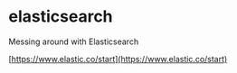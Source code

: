 # elasticsearch

Messing around with Elasticsearch

[https://www.elastic.co/start](https://www.elastic.co/start)
